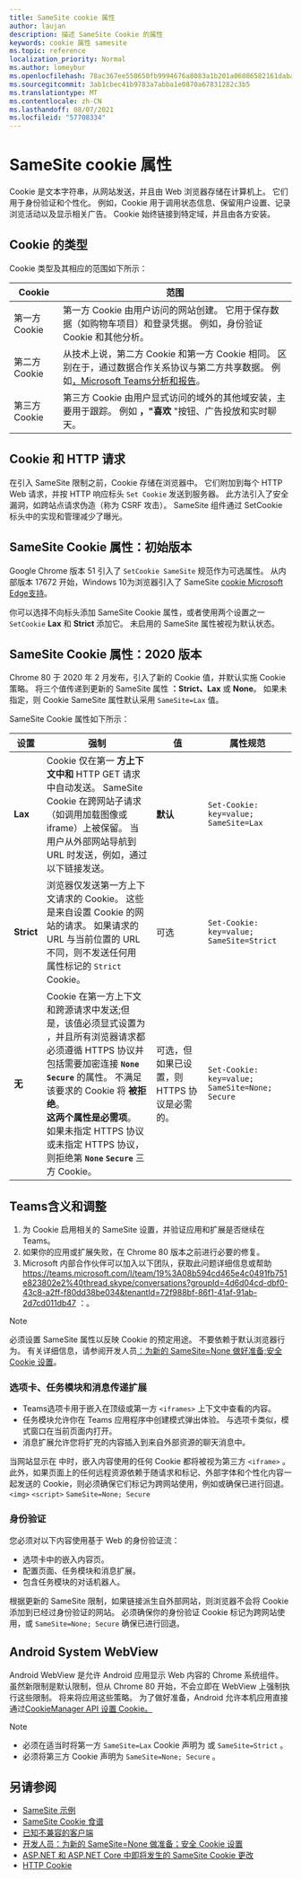 ```yaml
---
title: SameSite cookie 属性
author: laujan
description: 描述 SameSite Cookie 的属性
keywords: cookie 属性 samesite
ms.topic: reference
localization_priority: Normal
ms.author: lomeybur
ms.openlocfilehash: 78ac367ee550650fb9994676a8083a1b201a06086582161daba6ea4311d0aaeb
ms.sourcegitcommit: 3ab1cbec41b9783a7abba1e0870a67831282c3b5
ms.translationtype: MT
ms.contentlocale: zh-CN
ms.lasthandoff: 08/07/2021
ms.locfileid: "57708334"
---
```

# <a name="samesite-cookie-attribute"></a>SameSite cookie 属性 

Cookie 是文本字符串，从网站发送，并且由 Web 浏览器存储在计算机上。 它们用于身份验证和个性化。 例如，Cookie 用于调用状态信息、保留用户设置、记录浏览活动以及显示相关广告。 Cookie 始终链接到特定域，并且由各方安装。 

## <a name="types-of-cookies"></a>Cookie 的类型

Cookie 类型及其相应的范围如下所示：

|Cookie|范围|
| ------ | ------ |
|第一方 Cookie|第一方 Cookie 由用户访问的网站创建。 它用于保存数据（如购物车项目）和登录凭据。 例如，身份验证 Cookie 和其他分析。|
|第二方 Cookie|从技术上说，第二方 Cookie 和第一方 Cookie 相同。 区别在于，通过数据合作关系协议与第二方共享数据。 例如[，Microsoft Teams分析和报告](/microsoftteams/teams-analytics-and-reports/teams-reporting-reference)。 |
|第三方 Cookie|第三方 Cookie 由用户显式访问的域外的其他域安装，主要用于跟踪。 例如 **，"喜欢** "按钮、广告投放和实时聊天。|

## <a name="cookies-and-http-requests"></a>Cookie 和 HTTP 请求

在引入 SameSite 限制之前，Cookie 存储在浏览器中。 它们附加到每个 HTTP Web 请求，并按 HTTP 响应标头 `Set Cookie` 发送到服务器。 此方法引入了安全漏洞，如跨站点请求伪造（称为 CSRF 攻击）。 SameSite 组件通过 SetCookie 标头中的实现和管理减少了曝光。

## <a name="samesite-cookie-attribute-initial-release"></a>SameSite Cookie 属性：初始版本

Google Chrome 版本 51 引入了 `SetCookie SameSite` 规范作为可选属性。 从内部版本 17672 开始，Windows 10为浏览器引入了 SameSite [cookie Microsoft Edge支持](https://blogs.windows.com/msedgedev/2018/05/17/samesite-cookies-microsoft-edge-internet-explorer/)。

你可以选择不向标头添加 SameSite Cookie 属性，或者使用两个设置之一 `SetCookie` **Lax** 和 **Strict** 添加它。 未启用的 SameSite 属性被视为默认状态。

## <a name="samesite-cookie-attribute-2020-release"></a>SameSite Cookie 属性：2020 版本

Chrome 80 于 2020 年 2 月发布，引入了新的 Cookie 值，并默认实施 Cookie 策略。 将三个值传递到更新的 SameSite 属性 **：Strict、Lax** 或 **None**。  如果未指定，则 Cookie SameSite 属性默认采用 `SameSite=Lax` 值。    
 
SameSite Cookie 属性如下所示：

|设置 | 强制 | 值 |属性规范 |
| -------- | ----------- | --------|--------|
| **Lax**  | Cookie 仅在第一 **方上下文中和** HTTP GET 请求中自动发送。 SameSite Cookie 在跨网站子请求（如调用加载图像或 iframe）上被保留。 当用户从外部网站导航到 URL 时发送，例如，通过以下链接发送。| **默认** |`Set-Cookie: key=value; SameSite=Lax`|
| **Strict** |浏览器仅发送第一方上下文请求的 Cookie。 这些是来自设置 Cookie 的网站的请求。 如果请求的 URL 与当前位置的 URL 不同，则不发送任何用 属性标记的 `Strict` Cookie。| 可选 |`Set-Cookie: key=value; SameSite=Strict`|
| **无** | Cookie 在第一方上下文和跨源请求中发送;但是，该值必须显式设置为 ，并且所有浏览器请求都必须遵循 HTTPS 协议并包括需要加密连接 **`None`**  **`Secure`** 的属性。 不满足该要求的 Cookie 将 **被拒绝**。 <br/>**这两个属性是必需项**。 如果未指定 HTTPS 协议或未指定 HTTPS 协议，则拒绝第  **`None`** **`Secure`**  三方 Cookie。| 可选，但如果已设置，则 HTTPS 协议是必需的。 |`Set-Cookie: key=value; SameSite=None; Secure` |

## <a name="teams-implications-and-adjustments"></a>Teams含义和调整

1. 为 Cookie 启用相关的 SameSite 设置，并验证应用和扩展是否继续在 Teams。
1. 如果你的应用或扩展失败，在 Chrome 80 版本之前进行必要的修复。
1. Microsoft 内部合作伙伴可以加入以下团队，获取此问题详细信息或帮助 <https://teams.microsoft.com/l/team/19%3A08b594cd465e4c0491fb751e823802e2%40thread.skype/conversations?groupId=4d6d04cd-dbf0-43c8-a2ff-f80dd38be034&tenantId=72f988bf-86f1-41af-91ab-2d7cd011db47> ：。

> [!NOTE]
> 必须设置 SameSite 属性以反映 Cookie 的预定用途。 不要依赖于默认浏览器行为。 有关详细信息，请参阅开发人员[：为新的 SameSite=None 做好准备;安全 Cookie 设置](https://blog.chromium.org/2019/10/developers-get-ready-for-new.html)。

### <a name="tabs-task-modules-and-messaging-extensions"></a>选项卡、任务模块和消息传递扩展

* Teams选项卡用于嵌入在顶级或第一方 `<iframes>` 上下文中查看的内容。
* 任务模块允许你在 Teams 应用程序中创建模式弹出体验。 与选项卡类似，模式窗口在当前页面内打开。
* 消息扩展允许您将扩充的内容插入到来自外部资源的聊天消息中。

当网站显示在 中时，嵌入内容使用的任何 Cookie 都将被视为第三方 `<iframe>` 。 此外，如果页面上的任何远程资源依赖于随请求和标记、外部字体和个性化内容一起发送的 Cookie，则必须确保它们标记为跨网站使用，例如或确保已进行回退。 `<img>` `<script>` `SameSite=None; Secure`

### <a name="authentication"></a>身份验证

您必须对以下内容使用基于 Web 的身份验证流：

* 选项卡中的嵌入内容页。
* 配置页面、任务模块和消息扩展。
* 包含任务模块的对话机器人。

根据更新的 SameSite 限制，如果链接派生自外部网站，则浏览器不会将 Cookie 添加到已经过身份验证的网站。 必须确保你的身份验证 Cookie 标记为跨网站使用，或 `SameSite=None; Secure` 确保已进行回退。

## <a name="android-system-webview"></a>Android System WebView

Android WebView 是允许 Android 应用显示 Web 内容的 Chrome 系统组件。 虽然新限制是默认限制，但从 Chrome 80 开始，不会立即在 WebView 上强制执行这些限制。 将来将应用这些策略。 为了做好准备，Android 允许本机应用直接通过[CookieManager API 设置 Cookie。](https://developer.android.com/reference/android/webkit/CookieManager)

> [!NOTE]     
> * 必须在适当时将第一方 `SameSite=Lax` Cookie 声明为 或 `SameSite=Strict` 。      
> * 必须将第三方 Cookie 声明为 `SameSite=None; Secure` 。   

## <a name="see-also"></a>另请参阅

* [SameSite 示例](https://github.com/GoogleChromeLabs/samesite-examples)
* [SameSite Cookie 食谱](https://web.dev/samesite-cookie-recipes/)
* [已知不兼容的客户端]( https://www.chromium.org/updates/same-site/incompatible-clients)
* [开发人员：为新的 SameSite=None 做准备；安全 Cookie 设置](https://blog.chromium.org/2019/10/developers-get-ready-for-new.html)
* [ASP.NET 和 ASP.NET Core 中即将发生的 SameSite Cookie 更改](https://devblogs.microsoft.com/aspnet/upcoming-samesite-cookie-changes-in-asp-net-and-asp-net-core/)
* [HTTP Cookie](https://developer.mozilla.org/docs/Web/HTTP/Cookies)
